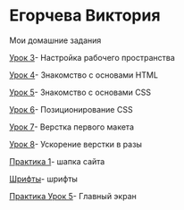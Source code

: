 # Егорчева Виктория
Мои домашние задания 

[Урок 3](https://vikockaego.github.io/Урок%20№3.%20Настройка%20рабочего%20пространства/ "Настройка рабочего пространства")- Настройка рабочего пространства

[Урок 4](https://vikockaego.github.io/project%20-%20book/src/book.html/ "Знакомство с основами HTML")-  Знакомство с основами HTML

[Урок 5](https://vikockaego.github.io/project%20-%20css/src/css.html/ "Знакомство с основами CSS")-  Знакомство с основами CSS

[Урок 6](https://vikockaego.github.io/Урок%20№6.%20Позиционирование%20CSS/GRZKeyE.htm/ "Позиционирование CSS")-  Позиционирование CSS

[Урок 7](https://vikockaego.github.io/Lesson12/ " Сайт")- Верстка первого макета

[Урок 8](https://vikockaego.github.io/project5/index.htm " Ускорение верстки в разы")- Ускорение верстки в разы

[Практика 1](https://vikockaego.github.io/project6/ " Шапка сайта")- шапка сайта 

[Шрифты](https://vikockaego.github.io/14/ " шрифты")- шрифты 

[Практика Урок 5](https://vikockaego.github.io/14/ " Главный экран")- Главный экран 
